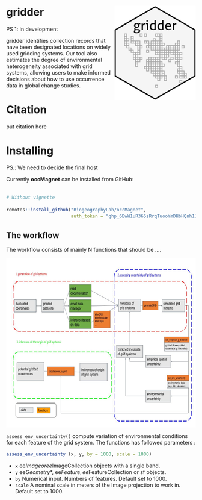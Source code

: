# gridder  <img src='man/figures/logo.png' align="right" height="250" />

PS 1: in development

gridder identifies collection records that have been designated locations on widely used gridding systems. Our tool also estimates the degree of environmental heterogeneity associated with grid systems, allowing users to make informed decisions about how to use occurrence data in global change studies.  


# Citation

put citation here

# Installing

PS.: We need to decide the final host

Currently **occMagnet** can be installed from GitHub:

``` r

# Without vignette

remotes::install_github("BiogeographyLab/occMagnet",
                        auth_token = "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")


```
## The workflow

The workflow consists of mainly N functions that should be ....


<img src='inst/workflow.png' align="center" height="450" />


`assess_env_uncertainty()` compute variation of environmental conditions for each feature of the grid system. The functions has followed parameters :
``` r
assess_env_uncertainty (x, y, by = 1000, scale = 1000)	
```

- `x` ee$Image or ee$ImageCollection objects with a single band.
- `y` ee$Geometry$*, ee$Feature, ee$FeatureCollection or sf objects.
- `by` Numerical input. Numbers of features. Default set to 1000.
- `scale` A nominal scale in meters of the Image projection to work in. Default set to 1000.



